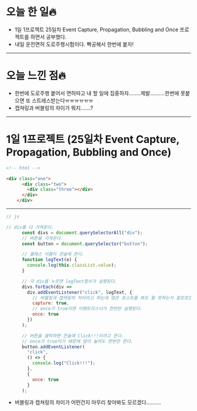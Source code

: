 # 오늘 한 일🔥

- 1일 1프로젝트 25일차 Event Capture, Propagation, Bubbling and Once 프로젝트를 하면서 공부했다.
- 내일 운전면허 도로주행시험이다. 빡공해서 한번에 붙자!

---

# 오늘 느낀 점🔥

- 한번에 도로주행 붙어서 면허따고 내 할 일에 집중하자........제발..........한번에 못붙으면 또 스트레스받는다ㅠㅠㅠㅠㅠㅠ
- 캡쳐링과 버블링의 차이가 뭐지.......?

---

# 1일 1프로젝트 (25일차 Event Capture, Propagation, Bubbling and Once)

```html
<!-- html -->

<div class="one">
      <div class="two">
        <div class="three"></div>
      </div>
    </div>
```

---

```jsx
// js

// div를 다 가져온다.
      const divs = document.querySelectorAll("div");
      // 버튼을 가져온다.
      const button = document.querySelector("button");

      // 클래스 이름이 콘솔에 뜬다.
      function logText(e) {
        console.log(this.classList.value);
      }

      // 각 div를 누르면 logText함수가 실행된다.
      divs.forEach(div =>
        div.addEventListener("click", logText, {
          // 버블링과 캡쳐링의 차이라고 하는데 많은 포스트를 봐도 뭘 뜻하는지 잘모르겠다.
          capture: true,
          // once가 true이면 이벤트리스너가 한번만 실행된다.
          once: true
        })
      );

      // 버튼을 클릭하면 콘솔에 Click!!!이라고 뜬다.
      // once가 true이기 때문에 많이 눌러도 한번만 뜬다.
      button.addEventListener(
        "click",
        () => {
          console.log("Click!!!");
        },
        {
          once: true
        }
      );
```

- 버블링과 캡쳐링의 차이가 어떤건지 아무리 찾아봐도 모르겠다..........
